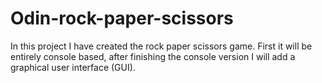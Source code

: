 # Odin-rock-paper-scissors

In this project I have created the rock paper scissors game. First it will be entirely console based, after finishing the console version I will add a graphical user interface (GUI).
